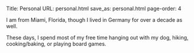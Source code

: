 Title: Personal
URL: personal.html
save_as: personal.html
page-order: 4

<div class="left">
<div class="inner">
<p>
I am from Miami, Florida, though I lived in Germany for over a decade as well.</p>
<p> 
These days, I spend most of my free time hanging out with my dog, hiking, cooking/baking, or playing board games.
</p>
</div>
</div>